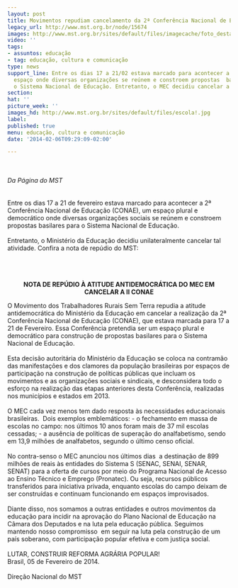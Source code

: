 ```yaml
---
layout: post
title: Movimentos repudiam cancelamento da 2ª Conferência Nacional de Educação
legacy_url: http://www.mst.org.br/node/15674
images: http://www.mst.org.br/sites/default/files/imagecache/foto_destaque/escola!.jpg
video: ''
tags:
- assuntos: educação
- tag: educação, cultura e comunicação
type: news
support_line: Entre os dias 17 a 21/02 estava marcado para acontecer a 2ª Conae, um
  espaço onde diversas organizações se reúnem e constroem propostas  basilares para
  o Sistema Nacional de Educação. Entretanto, o MEC decidiu cancelar a atividade.
section: 
hat: ''
picture_week: ''
images_hd: http://www.mst.org.br/sites/default/files/escola!.jpg
label: 
published: true
menu: educação, cultura e comunicação
date: '2014-02-06T09:29:09-02:00'

---
```

<p style="text-align: left;"><br><br><em>Da Página do MST<br></em><br><br>Entre os dias 17 a 21 de fevereiro estava marcado para acontecer a 2ª  Conferência Nacional de Educação (CONAE), um espaço plural e democrático  onde diversas organizações sociais se reúnem e constroem propostas  basilares para o Sistema Nacional de Educação.<br><br>Entretanto, o Ministério da Educação decidiu unilateralmente cancelar tal atividade. Confira a nota de repúdio do MST:&nbsp;</p><p style="text-align: center;"><br><br><br><strong>NOTA DE REPÚDIO À ATITUDE ANTIDEMOCRÁTICA DO MEC EM CANCELAR A II CONAE<br></strong></p><p style="text-align: left;">O Movimento dos Trabalhadores Rurais Sem Terra repudia a atitude antidemocrática do Ministério da Educação em cancelar a realização da 2ª Conferência Nacional de Educação (CONAE), que estava marcada para 17 a 21 de Fevereiro. Essa Conferência pretendia ser um espaço plural e democrático para construção de propostas basilares para o Sistema Nacional de Educação.<br><br>Esta decisão autoritária do Ministério da Educação se coloca na contramão das manifestações e dos clamores da população brasileiras por espaços de participação na construção de políticas públicas que incluam os movimentos e as organizações sociais e sindicais, e desconsidera todo o esforço na realização das etapas anteriores desta Conferência, realizadas nos municípios e estados em 2013. <br><br>O MEC cada vez menos tem dado resposta às necessidades educacionais brasileiras.&nbsp; Dois exemplos emblemáticos: - o fechamento em massa de escolas no campo: nos últimos 10 anos foram mais de 37 mil escolas cessadas; - a ausência de políticas de superação do analfabetismo, sendo em 13,9 milhões de analfabetos, segundo o último censo oficial. <br><br>No contra-senso o MEC anunciou nos últimos dias&nbsp; a destinação de 899 milhões de reais às entidades do Sistema S (SENAC, SENAI, SENAR, SENAT) para a oferta de cursos por meio do Programa Nacional de Acesso ao Ensino Técnico e Emprego (Pronatec). Ou seja, recursos públicos transferidos para iniciativa privada, enquanto escolas do campo deixam de ser construídas e continuam funcionando em espaços improvisados.&nbsp; <br><br>Diante disso, nos somamos a outras entidades e outros movimentos da educação para incidir na aprovação do Plano Nacional de Educação na Câmara dos Deputados e na luta pela educação pública. Seguimos mantendo nosso compromisso&nbsp; em seguir na luta pela construção de um país soberano, com participação popular efetiva e com justiça social. <br><br>LUTAR, CONSTRUIR REFORMA AGRÁRIA POPULAR! <br>Brasil, 05 de Fevereiro de 2014.<br><br>Direção Nacional do MST<br>&nbsp;</p>
